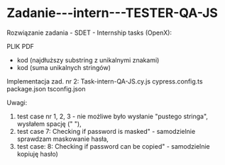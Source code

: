 # Zadanie---intern---TESTER-QA-JS
Rozwiązanie zadania - SDET - Internship tasks (OpenX):

PLIK PDF
+ kod (najdłuższy substring z unikalnymi znakami)
+ kod (suma unikalnych stringów)

Implementacja zad. nr 2:
  Task-intern-QA-JS.cy.js
  cypress.config.ts
  package.json
  tsconfig.json

Uwagi:

1. test case nr 1, 2, 3 - nie możliwe było wysłanie "pustego stringa", wysłałem spację (" "), 
2. test case 7: Checking if password is masked" - samodzielnie sprawdzam maskowanie hasła, 
3. test case: 8: Checking if password can be copied" - samodzielnie kopiuję hasło)
